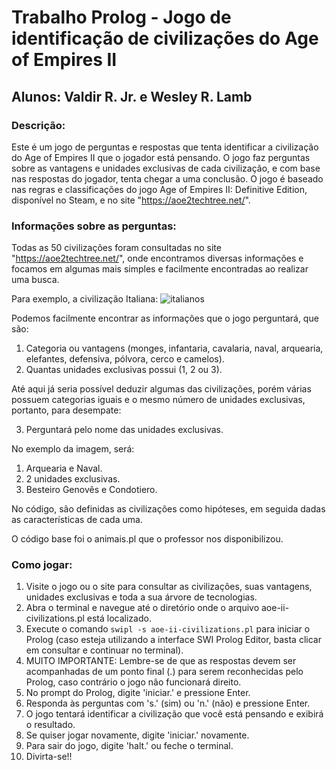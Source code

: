 # Trabalho Prolog - Jogo de identificação de civilizações do Age of Empires II #

## Alunos: Valdir R. Jr. e Wesley R. Lamb ##

### Descrição: ###

  Este é um jogo de perguntas e respostas que tenta identificar a civilização do Age of Empires II que o jogador está pensando.
  O jogo faz perguntas sobre as vantagens e unidades exclusivas de cada civilização, e com base nas respostas do jogador, tenta chegar a uma conclusão.
  O jogo é baseado nas regras e classificações do jogo Age of Empires II: Definitive Edition, disponível no Steam, e no site "https://aoe2techtree.net/".

### Informações sobre as perguntas: ###

  Todas as 50 civilizações foram consultadas no site "https://aoe2techtree.net/", onde encontramos diversas informações e focamos em algumas mais simples e facilmente encontradas ao realizar uma busca.
  
  Para exemplo, a civilização Italiana:
  ![italianos](https://github.com/user-attachments/assets/5c7803cf-4e4d-446b-8bdd-3b598bf32c66)

  Podemos facilmente encontrar as informações que o jogo perguntará, que são:
  1. Categoria ou vantagens (monges, infantaria, cavalaria, naval, arquearia, elefantes, defensiva, pólvora, cerco e camelos).
  2. Quantas unidades exclusivas possui (1, 2 ou 3).

  Até aqui já seria possível deduzir algumas das civilizações, porém várias possuem categorias iguais e o mesmo número de unidades exclusivas, portanto, para desempate:
  
  3. Perguntará pelo nome das unidades exclusivas.

  No exemplo da imagem, será:
  1. Arquearia e Naval.
  2. 2 unidades exclusivas.
  3. Besteiro Genovês e Condotiero.

  No código, são definidas as civilizações como hipóteses, em seguida dadas as características de cada uma.

  O código base foi o animais.pl que o professor nos disponibilizou.

### Como jogar: ###

  1. Visite o jogo ou o site para consultar as civilizações, suas vantagens, unidades exclusivas e toda a sua árvore de tecnologias.
  2. Abra o terminal e navegue até o diretório onde o arquivo aoe-ii-civilizations.pl está localizado.
  3. Execute o comando `swipl -s aoe-ii-civilizations.pl` para iniciar o Prolog (caso esteja utilizando a interface SWI Prolog Editor, basta clicar em consultar e continuar no terminal).
  4. MUITO IMPORTANTE: Lembre-se de que as respostas devem ser acompanhadas de um ponto final (.) para serem reconhecidas pelo Prolog, caso contrário o jogo não funcionará direito.   
  5. No prompt do Prolog, digite 'iniciar.' e pressione Enter.
  6. Responda às perguntas com 's.' (sim) ou 'n.' (não) e pressione Enter.
  7. O jogo tentará identificar a civilização que você está pensando e exibirá o resultado.
  8. Se quiser jogar novamente, digite 'iniciar.' novamente.
  9. Para sair do jogo, digite 'halt.' ou feche o terminal.
  10. Divirta-se!!
     


